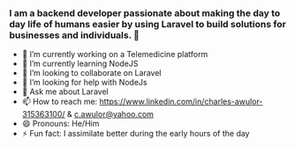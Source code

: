 ### I am a backend developer passionate about making the day to day life of humans easier by using Laravel to build solutions for businesses and individuals. 👋

- 🔭 I’m currently working on a Telemedicine platform
- 🌱 I’m currently learning NodeJS
- 👯 I’m looking to collaborate on Laravel
- 🤔 I’m looking for help with NodeJs
- 💬 Ask me about Laravel
- 📫 How to reach me: https://www.linkedin.com/in/charles-awulor-315363100/  &  c.awulor@yahoo.com
- 😄 Pronouns: He/Him
- ⚡ Fun fact: I assimilate better during the early hours of the day

